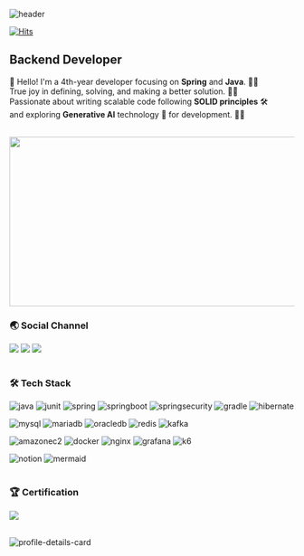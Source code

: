 ![header](https://capsule-render.vercel.app/api?type=waving&color=FFC0CB&height=150&section=header&text=Hi%20there!%20I'm%20Hwajin&fontSize=35&fontColor=F0586A)

[![Hits](https://hits.seeyoufarm.com/api/count/incr/badge.svg?url=https%3A%2F%2Fgithub.com%2Fhwajinkim%2Fhit-counter&count_bg=%23F0586A&title_bg=%23555555&icon=&icon_color=%23E7E7E7&title=hits&edge_flat=false)](https://hits.seeyoufarm.com)

## Backend Developer
👋 Hello! I'm a 4th-year developer focusing on **Spring** and **Java**. 🧑‍💻 <br/>
True joy in defining, solving, and making a better solution. 🚀✨ <br/>
Passionate about writing scalable code following **SOLID principles** 🛠️ <br/>
and exploring **Generative AI** technology 🤖 for development. 🌱💡 <br/>


<br/>
<a href="https://www.gitanimals.org/en_US?utm_medium=image&utm_source=RabbitHZ&utm_content=farm">
<img
  src="https://render.gitanimals.org/farms/RabbitHZ"
  width="600"
  height="300"
/>
</a>

### 🌏 Social Channel
<a href="https://cookbook0.tistory.com/" target="_blank"><img src="https://shields.io/badge/Blog-EA5220?style=flat-square&logo=Tistory&logoColor=white" /></a>
<a href="mailto:sistarv80@gmail.com" target="_blank"><img src="https://shields.io/badge/Gmail-EA4335?style=flat-square&logo=Gmail&logoColor=white" /></a>
<a href="https://www.linkedin.com/in/hwajin-kim-4a0380308/" target="_blank"><img src="https://shields.io/badge/LinkedIn-0854C1?style=flat-square&logo=&logoColor=white" /></a>
<br/>
<br/>

### 🛠 Tech Stack
![java](https://img.shields.io/badge/Java-F78C40?style=flat-square&logo=OpenJDK&logoColor=white)
![junit](https://img.shields.io/badge/JUnit-25A162?style=flat-square&logo=junit5&logoColor=white)
![spring](https://img.shields.io/badge/Spring-6DB33F?style=flat-square&logo=spring&logoColor=white)
![springboot](https://img.shields.io/badge/SpringBoot-6DB33F?style=flat-square&logo=springboot&logoColor=white)
![springsecurity](https://img.shields.io/badge/SpringSecurity-6DB33F?style=flat-square&logo=springsecurity&logoColor=white)
![gradle](https://img.shields.io/badge/Gradle-02303A?style=flat-square&logo=gradle&logoColor=white)
![hibernate](https://img.shields.io/badge/Hibernate-59666C?style=flat-square&logo=hibernate&logoColor=white)

![mysql](https://img.shields.io/badge/MySQL-4479A1?style=flat-square&logo=mysql&logoColor=white)
![mariadb](https://img.shields.io/badge/MariaDB-4479A1?style=flat-square&logo=mariadb&logoColor=white)
![oracledb](https://img.shields.io/badge/OracleDB-F80000?style=flat-square&logo=oracle&logoColor=white)
![redis](https://img.shields.io/badge/Redis-FF4438?&style=flat-square&logo=redis&logoColor=white)
![kafka](https://img.shields.io/badge/Kafka-231F20?&style=flat-square&logo=apachekafka&logoColor=white)

![amazonec2](https://img.shields.io/badge/AmazonEC2-FF9900?style=flat-square&logo=amazonec2&logoColor=white)
![docker](https://img.shields.io/badge/Docker-2496ED?style=flat-square&logo=docker&logoColor=white)
![nginx](https://img.shields.io/badge/NGINX-009639?style=flat-square&logo=nginx&logoColor=white)
![grafana](https://img.shields.io/badge/Grafana-F46800?style=flat-square&logo=grafana&logoColor=white)
![k6](https://img.shields.io/badge/k6-7D64FF?style=flat-square&logo=k6&logoColor=white)

![notion](https://img.shields.io/badge/Notion-000?style=flat-square&logo=notion&logoColor=white)
![mermaid](https://img.shields.io/badge/Mermaid-FF3670?style=flat-square&logo=mermaid&logoColor=white)
<br/>
<br/>
### 🏆 Certification
<a href="https://hhpluscertificateofcompletion.oopy.io/">
  <img src="https://static.spartacodingclub.kr/hanghae99/plus/completion/badge_red.svg" />
</a>
<br/>
<br/>

![profile-details-card](https://github-profile-summary-cards.vercel.app/api/cards/profile-details?username=RabbitHZ&theme=date_night)
<!--![Top Langs](https://github-readme-stats.vercel.app/api/top-langs/?username=hwajinkim&layout=compact&langs_count=10&title_color=607B9B&text_color=607B9B&bg_color=CEE0F4&hide_border=True)-->


<!--
- 🔭 I’m currently working on ...
- 🌱 I’m currently learning ...
- 👯 I’m looking to collaborate on ...
- 🤔 I’m looking for help with ...
- 💬 Ask me about ...
- 📫 How to reach me: ...
- 😄 Pronouns: ...
- ⚡ Fun fact: ...
-->

